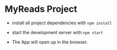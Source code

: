 # MyReads Project

* install all project dependencies with `npm install`
* start the development server with `npm start`

* The App will open up in the browser.

